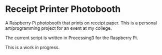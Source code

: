 # Receipt Printer Photobooth

A Raspberry Pi photobooth that prints on receipt paper. This is a personal art/programming project for an event at my college.

The current script is written in Processing3 for the Raspberry Pi.

This is a work in progress.
